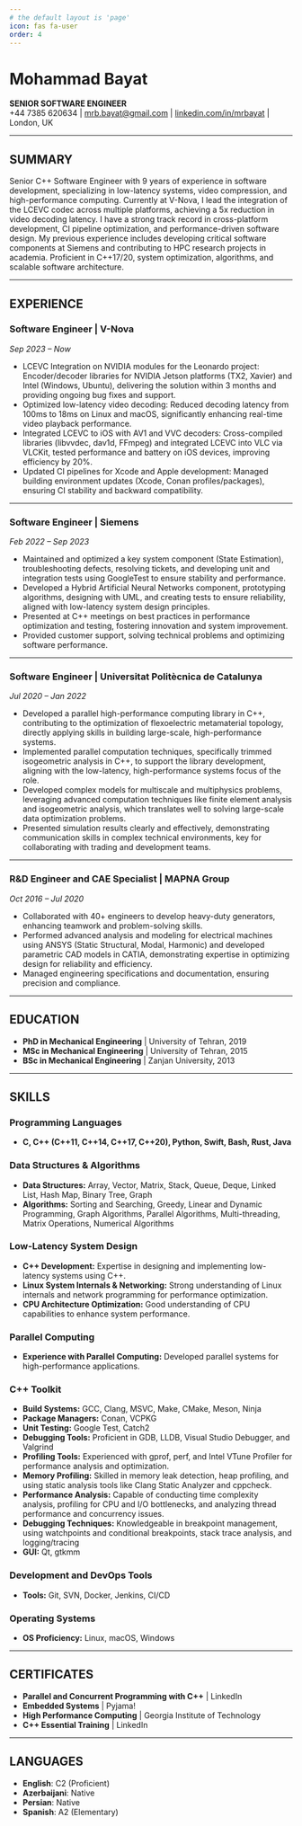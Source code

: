 ```yaml
---
# the default layout is 'page'
icon: fas fa-user
order: 4
---
```


# Mohammad Bayat

**SENIOR SOFTWARE ENGINEER**  
+44 7385 620634 | mrb.bayat@gmail.com | [linkedin.com/in/mrbayat](https://linkedin.com/in/mrbayat) | London, UK

---

## SUMMARY

Senior C++ Software Engineer with 9 years of experience in software development, specializing in low-latency systems, video compression, and high-performance computing. Currently at V-Nova, I lead the integration of the LCEVC codec across multiple platforms, achieving a 5x reduction in video decoding latency. I have a strong track record in cross-platform development, CI pipeline optimization, and performance-driven software design. My previous experience includes developing critical software components at Siemens and contributing to HPC research projects in academia. Proficient in C++17/20, system optimization, algorithms, and scalable software architecture.

---

## EXPERIENCE

### **Software Engineer | V-Nova**  
_Sep 2023 – Now_

- LCEVC Integration on NVIDIA modules for the Leonardo project: Encoder/decoder libraries for NVIDIA Jetson platforms (TX2, Xavier) and Intel (Windows, Ubuntu), delivering the solution within 3 months and providing ongoing bug fixes and support.
- Optimized low-latency video decoding: Reduced decoding latency from 100ms to 18ms on Linux and macOS, significantly enhancing real-time video playback performance.
- Integrated LCEVC to iOS with AV1 and VVC decoders: Cross-compiled libraries (libvvdec, dav1d, FFmpeg) and integrated LCEVC into VLC via VLCKit, tested performance and battery on iOS devices, improving efficiency by 20%.
- Updated CI pipelines for Xcode and Apple development: Managed building environment updates (Xcode, Conan profiles/packages), ensuring CI stability and backward compatibility.

---

### **Software Engineer | Siemens**  
_Feb 2022 – Sep 2023_

- Maintained and optimized a key system component (State Estimation), troubleshooting defects, resolving tickets, and developing unit and integration tests using GoogleTest to ensure stability and performance.
- Developed a Hybrid Artificial Neural Networks component, prototyping algorithms, designing with UML, and creating tests to ensure reliability, aligned with low-latency system design principles.
- Presented at C++ meetings on best practices in performance optimization and testing, fostering innovation and system improvement.
- Provided customer support, solving technical problems and optimizing software performance.

---

### **Software Engineer | Universitat Politècnica de Catalunya**  
_Jul 2020 – Jan 2022_

- Developed a parallel high-performance computing library in C++, contributing to the optimization of flexoelectric metamaterial topology, directly applying skills in building large-scale, high-performance systems.
- Implemented parallel computation techniques, specifically trimmed isogeometric analysis in C++, to support the library development, aligning with the low-latency, high-performance systems focus of the role.
- Developed complex models for multiscale and multiphysics problems, leveraging advanced computation techniques like finite element analysis and isogeometric analysis, which translates well to solving large-scale data optimization problems.
- Presented simulation results clearly and effectively, demonstrating communication skills in complex technical environments, key for collaborating with trading and development teams.

---

### **R&D Engineer and CAE Specialist | MAPNA Group**  
_Oct 2016 – Jul 2020_

- Collaborated with 40+ engineers to develop heavy-duty generators, enhancing teamwork and problem-solving skills.
- Performed advanced analysis and modeling for electrical machines using ANSYS (Static Structural, Modal, Harmonic) and developed parametric CAD models in CATIA, demonstrating expertise in optimizing design for reliability and efficiency.
- Managed engineering specifications and documentation, ensuring precision and compliance.

---

## EDUCATION

- **PhD in Mechanical Engineering** | University of Tehran, 2019
- **MSc in Mechanical Engineering** | University of Tehran, 2015
- **BSc in Mechanical Engineering** | Zanjan University, 2013

---

## SKILLS

### Programming Languages
- **C, C++ (C++11, C++14, C++17, C++20), Python, Swift, Bash, Rust, Java**

### Data Structures & Algorithms
- **Data Structures:** Array, Vector, Matrix, Stack, Queue, Deque, Linked List, Hash Map, Binary Tree, Graph
- **Algorithms:** Sorting and Searching, Greedy, Linear and Dynamic Programming, Graph Algorithms, Parallel Algorithms, Multi-threading, Matrix Operations, Numerical Algorithms

### Low-Latency System Design
- **C++ Development:** Expertise in designing and implementing low-latency systems using C++.
- **Linux System Internals & Networking:** Strong understanding of Linux internals and network programming for performance optimization.
- **CPU Architecture Optimization:** Good understanding of CPU capabilities to enhance system performance.

### Parallel Computing
- **Experience with Parallel Computing:** Developed parallel systems for high-performance applications.

### C++ Toolkit
- **Build Systems:** GCC, Clang, MSVC, Make, CMake, Meson, Ninja
- **Package Managers:** Conan, VCPKG
- **Unit Testing:** Google Test, Catch2
- **Debugging Tools:** Proficient in GDB, LLDB, Visual Studio Debugger, and Valgrind
- **Profiling Tools:** Experienced with gprof, perf, and Intel VTune Profiler for performance analysis and optimization.
- **Memory Profiling:** Skilled in memory leak detection, heap profiling, and using static analysis tools like Clang Static Analyzer and cppcheck.
- **Performance Analysis:** Capable of conducting time complexity analysis, profiling for CPU and I/O bottlenecks, and analyzing thread performance and concurrency issues.
- **Debugging Techniques:** Knowledgeable in breakpoint management, using watchpoints and conditional breakpoints, stack trace analysis, and logging/tracing
- **GUI:** Qt, gtkmm

### Development and DevOps Tools
- **Tools:** Git, SVN, Docker, Jenkins, CI/CD

### Operating Systems
- **OS Proficiency:** Linux, macOS, Windows

---

## CERTIFICATES
- **Parallel and Concurrent Programming with C++** | LinkedIn
- **Embedded Systems** | Pyjama!
- **High Performance Computing** | Georgia Institute of Technology
- **C++ Essential Training** | LinkedIn

---

## LANGUAGES
- **English**: C2 (Proficient)
- **Azerbaijani**: Native
- **Persian**: Native
- **Spanish**: A2 (Elementary)
